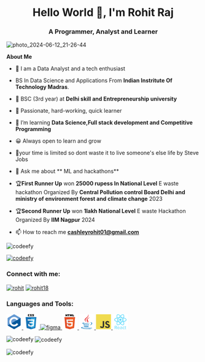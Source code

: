 <h1 align="center">Hello World 👋, I'm Rohit Raj</h1>
<h3 align="center">A Programmer, Analyst and Learner </h3>
<!--<img align="right" alt="Coding" width="400" src=""> -->

![photo_2024-06-12_21-26-44](https://github.com/codeefy/codeefy/assets/164794013/eded0fd1-a199-4a93-80d9-18036c6a68ef)


**About Me**        
- 🌱 I am a Data Analyst and a tech enthusiast
-   BS In Data Science and Applications From **Indian Instritute Of Technology Madras**.   
- 👷 BSC (3rd year) at **Delhi skill and Entrepreneurship university**
- 🚀 Passionate, hard-working, quick learner
- 🌱 I’m learning **Data Science,Full stack development and Competitive Programming**
- 😀 Always open to learn and grow
- 🚀your time is limited so dont waste it to live someone's else life by Steve Jobs 
- 💬 Ask me about ** ML and hackathons**
- 🏆**First Runner Up** won **25000 rupess In National Level** E waste hackathon Organized By **Central Pollution control Board  Delhi and ministry of environment forest and climate change** 2023
- 🏆**Second Runner Up** won **1lakh National Level** E waste Hackathon Organized By **IIM Nagpur** 2024 

- 📫 How to reach me **cashleyrohit01@gmail.com**

<p align="left"> <img src="https://komarev.com/ghpvc/?username=codeefy&label=Profile%20views&color=0e75b6&style=flat" alt="codeefy" /> </p>

<p align="left"> <a href="https://github.com/ryo-ma/github-profile-trophy"><img src="https://github-profile-trophy.vercel.app/?username=codeefy" alt="codeefy" /></a> </p>


<h3 align="left">Connect with me:</h3>
<p align="left">
<a href="https://x.com/immmrohit" target="blank"><img align="center" src="https://raw.githubusercontent.com/rahuldkjain/github-profile-readme-generator/master/src/images/icons/Social/twitter.svg" alt="rohit" height="30" width="40" /></a>
<a href="https://www.linkedin.com/in/rohit-raj18/" target="blank"><img align="center" src="https://raw.githubusercontent.com/rahuldkjain/github-profile-readme-generator/master/src/images/icons/Social/linked-in-alt.svg" alt="rohit18" height="30" width="40" /></a>
</p>

<h3 align="left">Languages and Tools:</h3>
<p align="left"> <a href="https://www.cprogramming.com/" target="_blank" rel="noreferrer"> <img src="https://raw.githubusercontent.com/devicons/devicon/master/icons/c/c-original.svg" alt="c" width="40" height="40"/> </a> <a href="https://www.w3schools.com/css/" target="_blank" rel="noreferrer"> <img src="https://raw.githubusercontent.com/devicons/devicon/master/icons/css3/css3-original-wordmark.svg" alt="css3" width="40" height="40"/> </a> <a href="https://www.figma.com/" target="_blank" rel="noreferrer"> <img src="https://www.vectorlogo.zone/logos/figma/figma-icon.svg" alt="figma" width="40" height="40"/> </a> <a href="https://www.w3.org/html/" target="_blank" rel="noreferrer"> <img src="https://raw.githubusercontent.com/devicons/devicon/master/icons/html5/html5-original-wordmark.svg" alt="html5" width="40" height="40"/> </a> <a href="https://www.java.com" target="_blank" rel="noreferrer"> <img src="https://raw.githubusercontent.com/devicons/devicon/master/icons/java/java-original.svg" alt="java" width="40" height="40"/> </a> <a href="https://developer.mozilla.org/en-US/docs/Web/JavaScript" target="_blank" rel="noreferrer"> <img src="https://raw.githubusercontent.com/devicons/devicon/master/icons/javascript/javascript-original.svg" alt="javascript" width="40" height="40"/> </a> <a href="https://reactjs.org/" target="_blank" rel="noreferrer"> <img src="https://raw.githubusercontent.com/devicons/devicon/master/icons/react/react-original-wordmark.svg" alt="react" width="40" height="40"/> </a> </p>

<p><img align="left" src="https://github-readme-stats.vercel.app/api/top-langs?username=codeefy&show_icons=true&locale=en&layout=compact" alt="codeefy" /></p>

<p>&nbsp;<img align="center" src="https://github-readme-stats.vercel.app/api?username=codeefy&show_icons=true&locale=en" alt="codeefy" /></p>

<p><img align="center" src="https://github-readme-streak-stats.herokuapp.com/?user=codeefy&" alt="codeefy" /></p>


<!---
codeefy/codeefy is a ✨ special ✨ repository because its `README.md` (this file) appears on your GitHub profile.
You can click the Preview link to take a look at your changes.
--->
